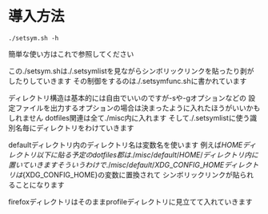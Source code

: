 導入方法
========

    ./setsym.sh -h
簡単な使い方はこれで参照してください

この./setsym.shは./.setsymlistを見ながらシンボリックリンクを貼ったり剥がしたりしていきます
その制御をするのは./.setsymfunc.shに書かれています

ディレクトリ構造は基本的には自由でいいのですが-sや-gオプションなどの
設定ファイルを出力するオプションの場合は決まったように入れたほうがいいかもしれません
dotfiles関連は全て./misc内に入れます
そして./.setsymlistに使う識別名毎にディレクトリをわけていきます

defaultディレクトリ内のディレクトリ名は変数名を使います
例えば${HOME}ディレクトリ以下に貼る予定のdotfiles郡は
./misc/default/HOME/ディレクトリ内に置いていきます
そういうわけで./misc/default/XDG\_CONFIG\_HOMEディレクトリは${XDG\_CONFIG\_HOME}の変数に置換されて
シンボリックリンクが貼られることになります

firefoxディレクトリはそのままprofileディレクトリに見立てて入れていきます
